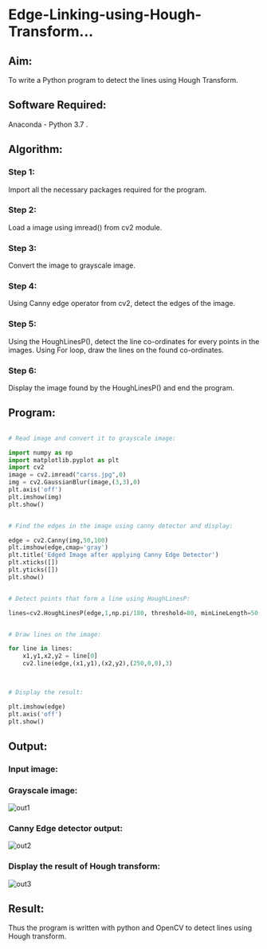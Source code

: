# Edge-Linking-using-Hough-Transform...

## Aim:

To write a Python program to detect the lines using Hough Transform.

## Software Required:

Anaconda - Python 3.7 .

## Algorithm:

### Step 1:

Import all the necessary packages required for the program.

### Step 2:

Load a image using imread() from cv2 module.

### Step 3:

Convert the image to grayscale image.

### Step 4:

Using Canny edge operator from cv2, detect the edges of the image.

### Step 5:

Using the HoughLinesP(), detect the line co-ordinates for every points in the images. Using For loop, draw the lines on the found co-ordinates.

### Step 6:

Display the image found by the HoughLinesP() and end the program.

## Program:

```python

# Read image and convert it to grayscale image:

import numpy as np
import matplotlib.pyplot as plt
import cv2
image = cv2.imread("carss.jpg",0)
img = cv2.GaussianBlur(image,(3,3),0)
plt.axis('off')
plt.imshow(img)
plt.show()

```

```python

# Find the edges in the image using canny detector and display:

edge = cv2.Canny(img,50,100)
plt.imshow(edge,cmap='gray')
plt.title('Edged Image after applying Canny Edge Detector')
plt.xticks([])
plt.yticks([])
plt.show()

```

```python

# Detect points that form a line using HoughLinesP:

lines=cv2.HoughLinesP(edge,1,np.pi/180, threshold=80, minLineLength=50,maxLineGap=250)

```

```python

# Draw lines on the image:

for line in lines:
    x1,y1,x2,y2 = line[0]
    cv2.line(edge,(x1,y1),(x2,y2),(250,0,0),3)
    
```

```python

# Display the result:

plt.imshow(edge)
plt.axis('off')
plt.show()

```

## Output:

### Input image:



### Grayscale image:

![out1](https://user-images.githubusercontent.com/93427534/233145958-5305b595-20f2-4f60-b7fc-174b74ec48b3.png)

### Canny Edge detector output:

![out2](https://user-images.githubusercontent.com/93427534/233145966-b57a8fb2-ee3e-4acc-b12f-5ef64959367e.png)

### Display the result of Hough transform:

![out3](https://user-images.githubusercontent.com/93427534/233145980-057a2dbe-8d54-4a7a-bbb3-c154c81737ff.png)

## Result:

Thus the program is written with python and OpenCV to detect lines using Hough transform.

